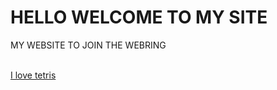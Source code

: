 # HELLO WELCOME TO MY SITE

<html>
<link rel="stylesheet" href="ketingtrinh.github.io/styles.css">
  
<p> MY WEBSITE TO JOIN THE WEBRING </p>
<br>
<a href="play.tetris.com">I love tetris</a>


</html>

